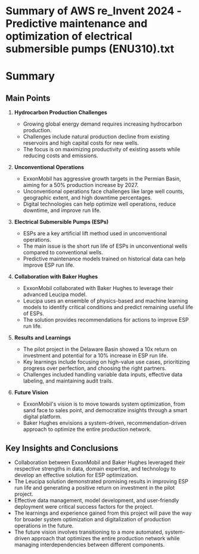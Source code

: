 # Summary of AWS re_Invent 2024 -Predictive maintenance and optimization of electrical submersible pumps (ENU310).txt

# Summary

## Main Points

1. **Hydrocarbon Production Challenges**
   - Growing global energy demand requires increasing hydrocarbon production.
   - Challenges include natural production decline from existing reservoirs and high capital costs for new wells.
   - The focus is on maximizing productivity of existing assets while reducing costs and emissions.

2. **Unconventional Operations**
   - ExxonMobil has aggressive growth targets in the Permian Basin, aiming for a 50% production increase by 2027.
   - Unconventional operations face challenges like large well counts, geographic extent, and high downtime percentages.
   - Digital technologies can help optimize well operations, reduce downtime, and improve run life.

3. **Electrical Submersible Pumps (ESPs)**
   - ESPs are a key artificial lift method used in unconventional operations.
   - The main issue is the short run life of ESPs in unconventional wells compared to conventional wells.
   - Predictive maintenance models trained on historical data can help improve ESP run life.

4. **Collaboration with Baker Hughes**
   - ExxonMobil collaborated with Baker Hughes to leverage their advanced Leucipa model.
   - Leucipa uses an ensemble of physics-based and machine learning models to identify critical conditions and predict remaining useful life of ESPs.
   - The solution provides recommendations for actions to improve ESP run life.

5. **Results and Learnings**
   - The pilot project in the Delaware Basin showed a 10x return on investment and potential for a 10% increase in ESP run life.
   - Key learnings include focusing on high-value use cases, prioritizing progress over perfection, and choosing the right partners.
   - Challenges included handling variable data inputs, effective data labeling, and maintaining audit trails.

6. **Future Vision**
   - ExxonMobil's vision is to move towards system optimization, from sand face to sales point, and democratize insights through a smart digital platform.
   - Baker Hughes envisions a system-driven, recommendation-driven approach to optimize the entire production network.

## Key Insights and Conclusions

- Collaboration between ExxonMobil and Baker Hughes leveraged their respective strengths in data, domain expertise, and technology to develop an effective solution for ESP optimization.
- The Leucipa solution demonstrated promising results in improving ESP run life and generating a positive return on investment in the pilot project.
- Effective data management, model development, and user-friendly deployment were critical success factors for the project.
- The learnings and experience gained from this project will pave the way for broader system optimization and digitalization of production operations in the future.
- The future vision involves transitioning to a more automated, system-driven approach that optimizes the entire production network while managing interdependencies between different components.